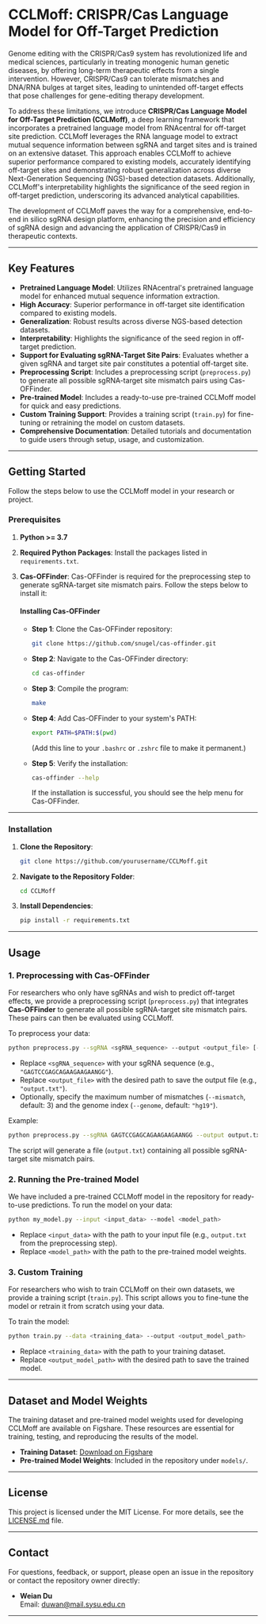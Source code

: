 # CCLMoff: CRISPR/Cas Language Model for Off-Target Prediction

Genome editing with the CRISPR/Cas9 system has revolutionized life and medical sciences, particularly in treating monogenic human genetic diseases, by offering long-term therapeutic effects from a single intervention. However, CRISPR/Cas9 can tolerate mismatches and DNA/RNA bulges at target sites, leading to unintended off-target effects that pose challenges for gene-editing therapy development.

To address these limitations, we introduce **CRISPR/Cas Language Model for Off-Target Prediction (CCLMoff)**, a deep learning framework that incorporates a pretrained language model from RNAcentral for off-target site prediction. CCLMoff leverages the RNA language model to extract mutual sequence information between sgRNA and target sites and is trained on an extensive dataset. This approach enables CCLMoff to achieve superior performance compared to existing models, accurately identifying off-target sites and demonstrating robust generalization across diverse Next-Generation Sequencing (NGS)-based detection datasets. Additionally, CCLMoff's interpretability highlights the significance of the seed region in off-target prediction, underscoring its advanced analytical capabilities.

The development of CCLMoff paves the way for a comprehensive, end-to-end in silico sgRNA design platform, enhancing the precision and efficiency of sgRNA design and advancing the application of CRISPR/Cas9 in therapeutic contexts.

---

## Key Features
- **Pretrained Language Model**: Utilizes RNAcentral's pretrained language model for enhanced mutual sequence information extraction.
- **High Accuracy**: Superior performance in off-target site identification compared to existing models.
- **Generalization**: Robust results across diverse NGS-based detection datasets.
- **Interpretability**: Highlights the significance of the seed region in off-target prediction.
- **Support for Evaluating sgRNA-Target Site Pairs**: Evaluates whether a given sgRNA and target site pair constitutes a potential off-target site.
- **Preprocessing Script**: Includes a preprocessing script (`preprocess.py`) to generate all possible sgRNA-target site mismatch pairs using Cas-OFFinder.
- **Pre-trained Model**: Includes a ready-to-use pre-trained CCLMoff model for quick and easy predictions.
- **Custom Training Support**: Provides a training script (`train.py`) for fine-tuning or retraining the model on custom datasets.
- **Comprehensive Documentation**: Detailed tutorials and documentation to guide users through setup, usage, and customization.

---

## Getting Started

Follow the steps below to use the CCLMoff model in your research or project.

### Prerequisites
1. **Python >= 3.7**
2. **Required Python Packages**: Install the packages listed in `requirements.txt`.
3. **Cas-OFFinder**: Cas-OFFinder is required for the preprocessing step to generate sgRNA-target site mismatch pairs. Follow the steps below to install it:

   #### Installing Cas-OFFinder
   - **Step 1**: Clone the Cas-OFFinder repository:
     ```bash
     git clone https://github.com/snugel/cas-offinder.git
     ```
   - **Step 2**: Navigate to the Cas-OFFinder directory:
     ```bash
     cd cas-offinder
     ```
   - **Step 3**: Compile the program:
     ```bash
     make
     ```
   - **Step 4**: Add Cas-OFFinder to your system's PATH:
     ```bash
     export PATH=$PATH:$(pwd)
     ```
     (Add this line to your `.bashrc` or `.zshrc` file to make it permanent.)

   - **Step 5**: Verify the installation:
     ```bash
     cas-offinder --help
     ```
     If the installation is successful, you should see the help menu for Cas-OFFinder.

---

### Installation

1. **Clone the Repository**:
   ```bash
   git clone https://github.com/yourusername/CCLMoff.git
   ```

2. **Navigate to the Repository Folder**:
   ```bash
   cd CCLMoff
   ```

3. **Install Dependencies**:
   ```bash
   pip install -r requirements.txt
   ```

---

## Usage

### 1. **Preprocessing with Cas-OFFinder**
For researchers who only have sgRNAs and wish to predict off-target effects, we provide a preprocessing script (`preprocess.py`) that integrates **Cas-OFFinder** to generate all possible sgRNA-target site mismatch pairs. These pairs can then be evaluated using CCLMoff.

To preprocess your data:
```bash
python preprocess.py --sgRNA <sgRNA_sequence> --output <output_file> [--mismatch <mismatch_limit>] [--genome <genome_index>]
```

- Replace `<sgRNA_sequence>` with your sgRNA sequence (e.g., `"GAGTCCGAGCAGAAGAAGAANGG"`).
- Replace `<output_file>` with the desired path to save the output file (e.g., `"output.txt"`).
- Optionally, specify the maximum number of mismatches (`--mismatch`, default: 3) and the genome index (`--genome`, default: `"hg19"`).

Example:
```bash
python preprocess.py --sgRNA GAGTCCGAGCAGAAGAAGAANGG --output output.txt --mismatch 3 --genome hg19
```

The script will generate a file (`output.txt`) containing all possible sgRNA-target site mismatch pairs.

### 2. **Running the Pre-trained Model**
We have included a pre-trained CCLMoff model in the repository for ready-to-use predictions. To run the model on your data:
```bash
python my_model.py --input <input_data> --model <model_path>
```
- Replace `<input_data>` with the path to your input file (e.g., `output.txt` from the preprocessing step).
- Replace `<model_path>` with the path to the pre-trained model weights.

### 3. **Custom Training**
For researchers who wish to train CCLMoff on their own datasets, we provide a training script (`train.py`). This script allows you to fine-tune the model or retrain it from scratch using your data.

To train the model:
```bash
python train.py --data <training_data> --output <output_model_path>
```
- Replace `<training_data>` with the path to your training dataset.
- Replace `<output_model_path>` with the desired path to save the trained model.

---

## Dataset and Model Weights

The training dataset and pre-trained model weights used for developing CCLMoff are available on Figshare. These resources are essential for training, testing, and reproducing the results of the model.

- **Training Dataset**: [Download on Figshare](https://doi.org/10.6084/m9.figshare.27080566.v1)
- **Pre-trained Model Weights**: Included in the repository under `models/`.

---

## License

This project is licensed under the MIT License. For more details, see the [LICENSE.md](LICENSE.md) file.

---

## Contact

For questions, feedback, or support, please open an issue in the repository or contact the repository owner directly:

- **Weian Du**  
  Email: [duwan@mail.sysu.edu.cn](mailto:duwan@mail.sysu.edu.cn)

---

